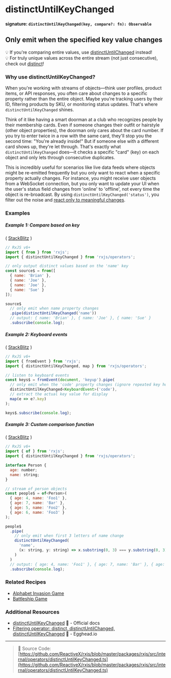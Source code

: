 # distinctUntilKeyChanged

#### signature: `distinctUntilKeyChanged(key, compare?: fn): Observable`

## Only emit when the specified key value changes

💡 If you're comparing entire values, use [distinctUntilChanged](./distinctuntilchanged.md) instead!  
💡 For truly unique values across the entire stream (not just consecutive), check out [distinct](./distinct.md)!

### Why use distinctUntilKeyChanged?

When you're working with streams of objects—think user profiles, product items, or API responses, you often care about changes to a specific property rather than the entire object. Maybe you're tracking users by their ID, filtering products by SKU, or monitoring status updates. That's where `distinctUntilKeyChanged` shines.

Think of it like having a smart doorman at a club who recognizes people by their membership cards. Even if someone changes their outfit or hairstyle (other object properties), the doorman only cares about the card number. If you try to enter twice in a row with the same card, they'll stop you the second time: "You're already inside!" But if someone else with a different card shows up, they're let through. That's exactly what `distinctUntilKeyChanged` does—it checks a specific "card" (key) on each object and only lets through consecutive duplicates.

This is incredibly useful for scenarios like live data feeds where objects might be re-emitted frequently but you only want to react when a specific property actually changes. For instance, you might receive user objects from a WebSocket connection, but you only want to update your UI when the user's status field changes from 'online' to 'offline', not every time the object is re-broadcast. By using `distinctUntilKeyChanged('status')`, you filter out the noise and [react only to meaningful changes](#example-1-compare-based-on-key).

### Examples

##### Example 1: Compare based on key

(
[StackBlitz](https://stackblitz.com/edit/typescript-bpl1gwyk?file=index.ts)
)

```js
// RxJS v6+
import { from } from 'rxjs';
import { distinctUntilKeyChanged } from 'rxjs/operators';

// only output distinct values based on the 'name' key
const source$ = from([
  { name: 'Brian' },
  { name: 'Joe' },
  { name: 'Joe' },
  { name: 'Sue' }
]);

source$
  // only emit when name property changes
  .pipe(distinctUntilKeyChanged('name'))
  // output: { name: 'Brian' }, { name: 'Joe' }, { name: 'Sue' }
  .subscribe(console.log);
```

##### Example 2: Keyboard events

(
[StackBlitz](https://stackblitz.com/edit/rxjs-distinctuntilkeychanged?file=index.ts&devtoolsheight=50)
)

```js
// RxJS v6+
import { fromEvent } from 'rxjs';
import { distinctUntilKeyChanged, map } from 'rxjs/operators';

// listen to keyboard events
const keys$ = fromEvent(document, 'keyup').pipe(
  // only emit when the 'code' property changes (ignore repeated key holds)
  distinctUntilKeyChanged<KeyboardEvent>('code'),
  // extract the actual key value for display
  map(e => e?.key)
);

keys$.subscribe(console.log);
```

##### Example 3: Custom comparison function

(
[StackBlitz](https://stackblitz.com/edit/typescript-exygmrr6?file=index.ts)
)

```js
// RxJS v6+
import { of } from 'rxjs';
import { distinctUntilKeyChanged } from 'rxjs/operators';

interface Person {
  age: number;
  name: string;
}

// stream of person objects
const people$ = of<Person>(
  { age: 4, name: 'Foo1' },
  { age: 7, name: 'Bar' },
  { age: 5, name: 'Foo2' },
  { age: 6, name: 'Foo3' }
);

people$
  .pipe(
    // only emit when first 3 letters of name change
    distinctUntilKeyChanged(
      'name',
      (x: string, y: string) => x.substring(0, 3) === y.substring(0, 3)
    )
  )
  // output: { age: 4, name: 'Foo1' }, { age: 7, name: 'Bar' }, { age: 5, name: 'Foo2' }
  .subscribe(console.log);
```

### Related Recipes

- [Alphabet Invasion Game](../../recipes/alphabet-invasion-game.md)
- [Battleship Game](../../recipes/battleship-game.md)

### Additional Resources

- [distinctUntilKeyChanged](https://rxjs.dev/api/operators/distinctUntilKeyChanged) 📰 - Official docs
- [Filtering operator: distinct, distinctUntilChanged, distinctUntilKeyChanged](https://egghead.io/lessons/rxjs-filtering-operators-distinct-distinctuntilchanged-distinctuntilkeychanged) 🎥 - Egghead.io

---

> 📁 Source Code:
> [https://github.com/ReactiveX/rxjs/blob/master/packages/rxjs/src/internal/operators/distinctUntilKeyChanged.ts](https://github.com/ReactiveX/rxjs/blob/master/packages/rxjs/src/internal/operators/distinctUntilKeyChanged.ts)